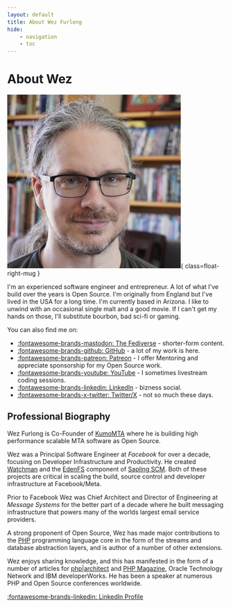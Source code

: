 ```yaml
---
layout: default
title: About Wez Furlong
hide:
    - navigation
    - toc
---
```


# About Wez

![Wez Furlong](images/wez-portrait-400.jpeg){ class=float-right-mug }

I'm an experienced software engineer and entrepreneur. A lot of what I've build
over the years is Open Source. I'm originally from England but I've lived in
the USA for a long time. I'm currently based in Arizona. I like to unwind with
an occasional single malt and a good movie. If I can't get my hands on those,
I'll substitute bourbon, bad sci-fi or gaming.

You can also find me on:

* [:fontawesome-brands-mastodon: The Fediverse](https://social.treehouse.systems/@wez) - shorter-form content.
* [:fontawesome-brands-github: GitHub](https://github.com/wez) - a lot of my work is here.
* [:fontawesome-brands-patreon: Patreon](https://www.patreon.com/WezFurlong) -
  I offer Mentoring and appreciate sponsorship for my Open Source work.
* [:fontawesome-brands-youtube: YouTube](https://www.youtube.com/@wez_furlong/streams) - I sometimes livestream coding sessions.
* [:fontawesome-brands-linkedin: LinkedIn](http://www.linkedin.com/in/wezfurlong) - bizness social.
* [:fontawesome-brands-x-twitter: Twitter/X](http://www.twitter.com/wezfurlong) - not so much these days.

## Professional Biography

Wez Furlong is Co-Founder of [KumoMTA](http://kumomta.com) where he is
building high performance scalable MTA software as Open Source.

Wez was a Principal Software Engineer at *Facebook* for over a decade,
focusing on Developer Infrastructure and Productivity. He created
[Watchman](https://facebook.github.io/watchman/) and the
[EdenFS](https://github.com/facebook/sapling/tree/main/eden/fs) component of
[Sapling SCM](https://sapling-scm.com). Both of these projects are critical in
scaling the build, source control and developer infrastructure at
Facebook/Meta.

Prior to Facebook Wez was Chief Architect and Director of Engineering
at *Message Systems* for the better part of a decade where he built messaging
infrastructure that powers many of the worlds largest email service providers.

A strong proponent of Open Source, Wez has made major contributions to the
[PHP](http://php.net) programming language core in the form of the streams and
database abstraction layers, and is author of a number of other extensions.

Wez enjoys sharing knowledge, and this has manifested in the form of a number
of articles for [php|architect](http://phparch.com/) and [PHP
Magazine](http://phpmag.net), Oracle Technology Network and IBM developerWorks.
He has been a speaker at numerous PHP and Open Source conferences worldwide.

[:fontawesome-brands-linkedin: LinkedIn Profile](http://www.linkedin.com/in/wezfurlong)

